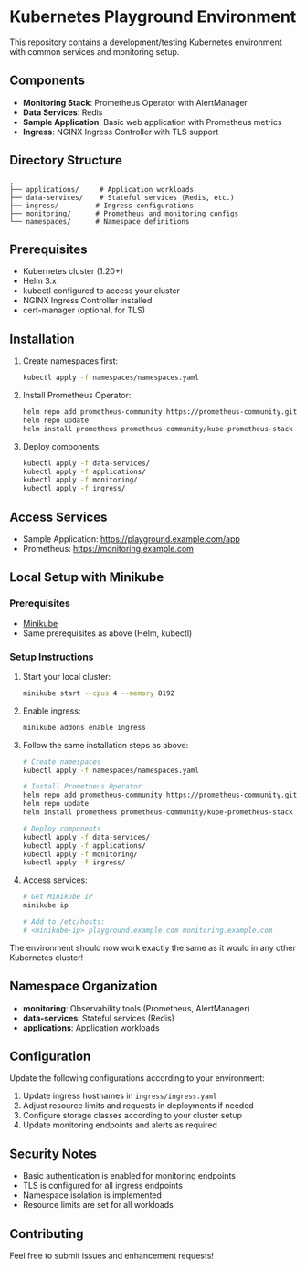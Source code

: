 # Kubernetes Playground Environment

This repository contains a development/testing Kubernetes environment with common services and monitoring setup.

## Components

- **Monitoring Stack**: Prometheus Operator with AlertManager
- **Data Services**: Redis
- **Sample Application**: Basic web application with Prometheus metrics
- **Ingress**: NGINX Ingress Controller with TLS support

## Directory Structure

```
.
├── applications/     # Application workloads
├── data-services/    # Stateful services (Redis, etc.)
├── ingress/         # Ingress configurations
├── monitoring/      # Prometheus and monitoring configs
└── namespaces/      # Namespace definitions
```

## Prerequisites

- Kubernetes cluster (1.20+)
- Helm 3.x
- kubectl configured to access your cluster
- NGINX Ingress Controller installed
- cert-manager (optional, for TLS)

## Installation

1. Create namespaces first:
   ```bash
   kubectl apply -f namespaces/namespaces.yaml
   ```

2. Install Prometheus Operator:
   ```bash
   helm repo add prometheus-community https://prometheus-community.github.io/helm-charts
   helm repo update
   helm install prometheus prometheus-community/kube-prometheus-stack -n monitoring
   ```

3. Deploy components:
   ```bash
   kubectl apply -f data-services/
   kubectl apply -f applications/
   kubectl apply -f monitoring/
   kubectl apply -f ingress/
   ```

## Access Services

- Sample Application: https://playground.example.com/app
- Prometheus: https://monitoring.example.com


## Local Setup with Minikube

### Prerequisites
- [Minikube](https://minikube.sigs.k8s.io/docs/start/)
- Same prerequisites as above (Helm, kubectl)

### Setup Instructions

1. Start your local cluster:
   ```bash
   minikube start --cpus 4 --memory 8192
   ```

2. Enable ingress:
   ```bash
   minikube addons enable ingress
   ```

3. Follow the same installation steps as above:
   ```bash
   # Create namespaces
   kubectl apply -f namespaces/namespaces.yaml

   # Install Prometheus Operator
   helm repo add prometheus-community https://prometheus-community.github.io/helm-charts
   helm repo update
   helm install prometheus prometheus-community/kube-prometheus-stack -n monitoring

   # Deploy components
   kubectl apply -f data-services/
   kubectl apply -f applications/
   kubectl apply -f monitoring/
   kubectl apply -f ingress/
   ```

4. Access services:
   ```bash
   # Get Minikube IP
   minikube ip

   # Add to /etc/hosts:
   # <minikube-ip> playground.example.com monitoring.example.com
   ```

The environment should now work exactly the same as it would in any other Kubernetes cluster!

## Namespace Organization

- **monitoring**: Observability tools (Prometheus, AlertManager)
- **data-services**: Stateful services (Redis)
- **applications**: Application workloads

## Configuration

Update the following configurations according to your environment:

1. Update ingress hostnames in `ingress/ingress.yaml`
2. Adjust resource limits and requests in deployments if needed
3. Configure storage classes according to your cluster setup
4. Update monitoring endpoints and alerts as required

## Security Notes

- Basic authentication is enabled for monitoring endpoints
- TLS is configured for all ingress endpoints
- Namespace isolation is implemented
- Resource limits are set for all workloads

## Contributing

Feel free to submit issues and enhancement requests!